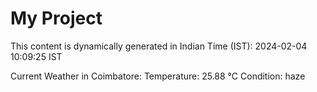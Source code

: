 # My Project

This content is dynamically generated in Indian Time (IST): 2024-02-04 10:09:25 IST


Current Weather in Coimbatore:
Temperature: 25.88 °C
Condition: haze
